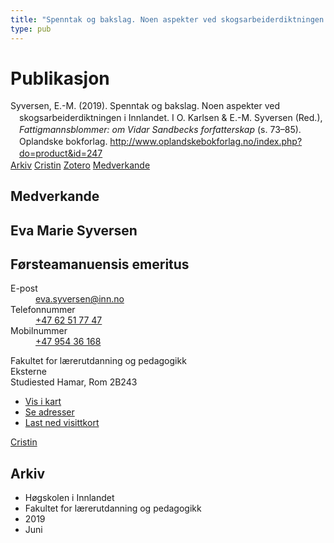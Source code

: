 ```yaml
---
title: "Spenntak og bakslag. Noen aspekter ved skogsarbeiderdiktningen i Innlandet"
type: pub
---
```

<h1>Publikasjon</h1>
<article id="csl-bib-container-IHY2J2WS" class="csl-bib-container">
  <div class="csl-bib-body" style="line-height: 1.35; padding-left: 1em; text-indent:-1em;">
  <div class="csl-entry">Syversen, E.-M. (2019). Spenntak og bakslag. Noen aspekter ved skogsarbeiderdiktningen i Innlandet. I O. Karlsen &amp; E.-M. Syversen (Red.), <i>Fattigmannsblommer: om Vidar Sandbecks forfatterskap</i> (s. 73&#x2013;85). Oplandske bokforlag. <a href="http://www.oplandskebokforlag.no/index.php?do=product&amp;id=247">http://www.oplandskebokforlag.no/index.php?do=product&amp;id=247</a></div>
</div>
  <div class="csl-bib-buttons">
    <a href="#taxonomy-article-IHY2J2WS" class="csl-bib-button">Arkiv</a>
    <a href="https://app.cristin.no/results/show.jsf?id=1708080" alt="Cristin URL" class="csl-bib-button">Cristin</a>
    <a href="http://zotero.org/groups/5022929/items/IHY2J2WS" alt="Zotero URL" class="csl-bib-button">Zotero</a>
    <a href="#contributors-article-IHY2J2WS" class="csl-bib-button">Medverkande</a>
  </div>
  <div id="csl-bib-meta-container-IHY2J2WS"></div>
</article>
<div id="csl-bib-meta-IHY2J2WS" class="csl-bib-meta">
  <article id="contributors-article-IHY2J2WS" class="contributors-article">
    <h1>Medverkande</h1>
    <div class="personas">
<div class="vrtx-hinn-person-card">
<div class="photo">
<i class="lar la-user-circle missing-person"></i>
</div>
<div class="info">
<hgroup><h1>Eva Marie Syversen</h1>
<h2>Førsteamanuensis emeritus</h2>
</hgroup><dl>
<dt>E-post</dt>
<dd>
<a href="mailto:eva.syversen@inn.no">eva.syversen@inn.no</a>
</dd>
<dt>Telefonnummer</dt>
<dd><a href="tel:+4762517747">
+47 62 51 77 47
</a></dd>
<dt>Mobilnummer</dt>
<dd><a href="tel:+4795436168">
+47 954 36 168
</a></dd>
</dl>
<p>
Fakultet for lærerutdanning og pedagogikk<br>
Eksterne<br>
Studiested Hamar,
Rom 2B243
</p>
<ul class="vrtx-hinn-links">
<li><a href="https://www.google.com/maps?q=60.796320,%2011.074390">Vis i kart</a></li>
<li><a href="https://www.inn.no/finn-en-ansatt/eva-syversen.html#vrtx-hinn-addresses">Se adresser</a></li>
<li><a href="https://www.inn.no/finn-en-ansatt/eva-syversen.html?vrtx=vcf">Last ned visittkort</a></li>
</ul>
</div>
</div>
<a href="https://app.cristin.no/persons/show.jsf?id=100353" alt="Cristin URL" class="personas-cristin">Cristin</a>
</div>
  </article>
  <article id="taxonomy-article-IHY2J2WS" class="taxonomy-article">
    <h1>Arkiv</h1>
    <ul>
      <li>Høgskolen i Innlandet</li>
      <li>Fakultet for lærerutdanning og pedagogikk</li>
      <li>2019</li>
      <li>Juni</li>
    </ul>
  </article>
</div>
